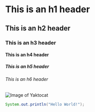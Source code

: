 # This is an h1 header
## This is an h2 header
### This is an h3 header
#### This is an h4 header
##### This is an h5 header
###### This is an h6 header
![Image of Yaktocat](https://octodex.github.com/images/yaktocat.png)
```java
System.out.println("Hello World!");
```
